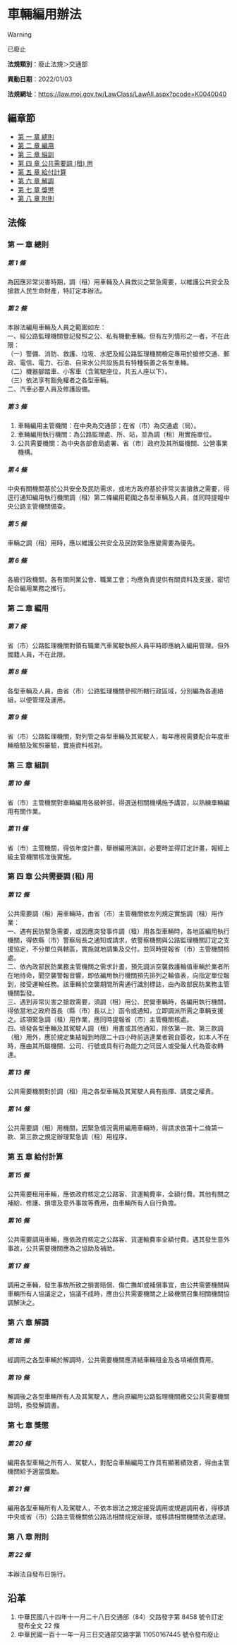 # 車輛編用辦法


> [!WARNING]
> 已廢止


**法規類別**：廢止法規＞交通部

**異動日期**：2022/01/03  

**法規網址**：https://law.moj.gov.tw/LawClass/LawAll.aspx?pcode=K0040040


## 編章節
* [第 一 章 總則](#第-一-章-總則)
* [第 二 章 編用](#第-二-章-編用)
* [第 三 章 組訓](#第-三-章-組訓)
* [第 四 章 公共需要調 (租) 用](#第-四-章-公共需要調-(租)-用)
* [第 五 章 給付計算](#第-五-章-給付計算)
* [第 六 章 解調](#第-六-章-解調)
* [第 七 章 獎懲](#第-七-章-獎懲)
* [第 八 章 附則](#第-八-章-附則)
## 法條
### 第 一 章 總則

##### 第 1 條
為因應非常災害時期，調（租）用車輛及人員救災之緊急需要，以維護公共安全及搶救人民生命財產，特訂定本辦法。

##### 第 2 條
本辦法編用車輛及人員之範圍如左：  
一、經公路監理機關登記發照之公、私有機動車輛。但有左列情形之一者，不在此限：  
（一）警備、消防、救護、垃圾、水肥及經公路監理機關檢定專用於搶修交通、郵政、電信、電力、石油、自來水公共設施具有特種裝置之各型車輛。  
（二）機器腳踏車、小客車（含駕駛座位，共五人座以下）。  
（三）依法享有豁免權者之各型車輛。  
二、汽車必要人員及修護設備。

##### 第 3 條
1. 車輛編用主管機關：在中央為交通部；在省（市）為交通處（局）。
1. 車輛編用執行機關：為公路監理處、所、站，並為調（租）用實施單位。
1. 公共需要機關：為中央各部會局處署、省（市）政府及其所屬機關、公營事業機構。

##### 第 4 條
中央有關機關基於公共安全及民防需求，或地方政府基於非常災害搶救之需要，得逕行通知編用執行機關調（租）第二條編用範圍之各型車輛及人員，並同時提報中央公路主管機關備查。

##### 第 5 條
車輛之調（租）用時，應以維護公共安全及民防緊急應變需要為優先。

##### 第 6 條
各級行政機關，各有關同業公會、職業工會；均應負責提供有關資料及支援，密切配合編用業務之推行。

### 第 二 章 編用

##### 第 7 條
省（市）公路監理機關對領有職業汽車駕駛執照人員平時即應納入編用管理。但外國籍人員，不在此限。

##### 第 8 條
各型車輛及人員，由省（市）公路監理機關參照所轄行政區域，分別編為各連絡組，以便管理及運用。

##### 第 9 條
省（市）公路監理機關，對列管之各型車輛及其駕駛人，每年應視需要配合年度車輛檢驗及駕照審驗，實施資料核對。

### 第 三 章 組訓

##### 第 10 條
省（市）主管機關對車輛編用各級幹部，得選送相關機構施予講習，以熟練車輛編用有關作業。

##### 第 11 條
省（市）主管機關，得依年度計畫，舉辦編用演訓，必要時並得訂定計畫，報經上級主管機關核准後實施。

### 第 四 章 公共需要調 (租) 用

##### 第 12 條
公共需要調（租）用車輛時，由省（市）主管機關依左列規定實施調（租）用作業：  
一、遇有民防緊急需要，或因應突發事件調（租）用各型車輛時，各地區編用執行機關，得依縣（市）警察局長之通知或請求，依警察機關與公路監理機關訂定之支援協定，不分單位與轄區，實施就地調集及交付。並同時提報省（市）主管機關核處。  
二、依內政部民防業務主管機關之需求計畫，預先調派空襲救護輪值車輛於業者所在地待命，聞空襲警報音響，即依編用執行機關預先排列之輪值表，向指定單位報到，接受運輸任務。該車輛於空襲期間所需通行識別標誌，由內政部民防業務主管機關製發。  
三、遇到非常災害之搶救需要，須調（租）用公、民營車輛時，各編用執行機關，得依當地之政府首長（縣（市）長以上）函令或通知，立即調派所需之車輛支援之。該項緊急調（租）用作業，應同時提報省（市）主管機關核處。  
四、填發各型車輛及其駕駛人調（租）用書或其他通知，除依第一款、第三款調（租）用外，應於規定集結報到時限二十四小時前送達業者親自簽收，如本人不在時，應由其所屬機關、公司、行號或具有行為能力之同居人或受僱人代為簽收轉達。

##### 第 13 條
公共需要機關對於調（租）用之各型車輛及其駕駛人員有指揮、調度之權責。

##### 第 14 條
公共需要調（租）用機關，因緊急情況需用編用車輛時，得請求依第十二條第一款、第三款之規定辦理緊急調（租）用程序。

### 第 五 章 給付計算

##### 第 15 條
公共需要租用車輛，應依政府核定之公路客、貨運輸費率，全額付費。其他有關之補給、修護、損壞及意外事故等費用，由車輛所有人自行負擔。

##### 第 16 條
公共需要調用車輛，應依政府核定之公路客、貨運輸費率全額付費。遇其發生意外事故，公共需要機關應為之協助及補助。

##### 第 17 條
調用之車輛，發生事故所致之損害賠償、傷亡撫卹或補償事宜，由公共需要機關與車輛所有人協議定之，協議不成時，應由公共需要機關之上級機關召集相關機關協調解決之。

### 第 六 章 解調

##### 第 18 條
經調用之各型車輛於解調時，公共需要機關應清結車輛租金及各項補償費用。

##### 第 19 條
解調後之各型車輛所有人及其駕駛人，應向原編用公路監理機關繳交公共需要機關證明，換發解調書。

### 第 七 章 獎懲

##### 第 20 條
編用各型車輛之所有人、駕駛人，對配合車輛編用工作具有顯著績效者，得由主管機關給予適當獎勵。

##### 第 21 條
編用各型車輛所有人及駕駛人，不依本辦法之規定接受調用或規避調用者，得移請中央或省（市）公路主管機關依公路法相關規定辦理，或移請相關機關依法處理。

### 第 八 章 附則

##### 第 22 條
本辦法自發布日施行。

## 沿革
1. 中華民國八十四年十一月二十八日交通部（84）交路發字第 8458 號令訂定發布全文 22 條
1. 中華民國一百十一年一月三日交通部交路字第 11050167445  號令發布廢止
